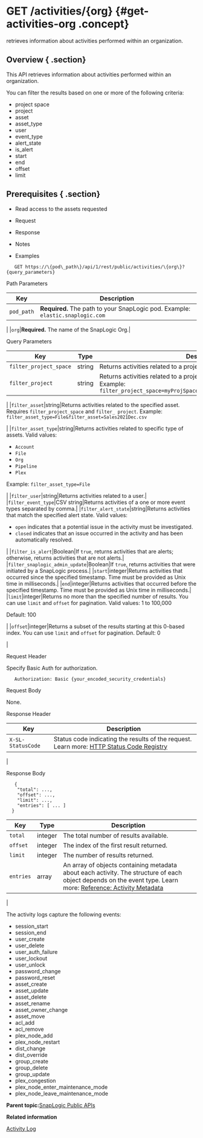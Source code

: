 # GET /activities/\{org\} {#get-activities-org .concept}

retrieves information about activities performed within an organization.

## Overview { .section}

This API retrieves information about activities performed within an organization.

You can filter the results based on one or more of the following criteria:

-   project space
-   project
-   asset
-   asset\_type
-   user
-   event\_type
-   alert\_state
-   is\_alert
-   start
-   end
-   offset
-   limit

## Prerequisites { .section}

-   Read access to the assets requested

-   Request
-   Response
-   Notes
-   Examples

``` {#codeblock-endpoint .normalize-space .lang-uri}
   GET https://\{pod\_path\}/api/1/rest/public/activities/\{org\}?{query_parameters}

```

Path Parameters

|Key|Description|
|---|-----------|
|`pod_path`|**Required.** The path to your SnapLogic pod. Example: `elastic.snaplogic.com`

|
|`org`|**Required.** The name of the SnapLogic Org.|

Query Parameters

|Key|Type|Description|
|---|----|-----------|
|`filter_project_space`|string|Returns activities related to a project space.|
|`filter_project`|string|Returns activities related to a project. Requires `filter_project_space`. Example: `filter_project_space=myProjSpace&filter_project=My%20Test%20Project`

|
|`filter_asset`|string|Returns activities related to the specified asset. Requires `filter_project_space` and `filter_ project`. Example: `filter_asset_type=File&filter_asset=Sales2021Dec.csv`

|
|`filter_asset_type`|string|Returns activities related to specific type of assets. Valid values:

-   `Account`
-   `File`
-   `Org`
-   `Pipeline`
-   `Plex`

 Example: `filter_asset_type=File`

|
|`filter_user`|string|Returns activities related to a user.|
|`filter_event_type`|CSV string|Returns activities of a one or more event types separated by comma.|
|`filter_alert_state`|string|Returns activities that match the specified alert state. Valid values:

-   `open` indicates that a potential issue in the activity must be investigated.
-   `closed` indicates that an issue occurred in the activity and has been automatically resolved.

|
|`filter_is_alert`|Boolean|If `true`, returns activities that are alerts; otherwise, returns activities that are not alerts.|
|`filter_snaplogic_admin_update`|Boolean|If `true`, returns activities that were initiated by a SnapLogic process.|
|`start`|integer|Returns activities that occurred since the specified timestamp. Time must be provided as Unix time in milliseconds.|
|`end`|integer|Returns activities that occurred before the specified timestamp. Time must be provided as Unix time in milliseconds.|
|`limit`|integer|Returns no more than the specified number of results. You can use `limit` and `offset` for pagination. Valid values: 1 to 100,000

 Default: 100

|
|`offset`|integer|Returns a subset of the results starting at this 0-based index. You can use `limit` and `offset` for pagination. Default: 0

|

Request Header

Specify Basic Auth for authorization.

``` {#d73e705 .normalize-space}
   Authorization: Basic {your_encoded_security_credentials}

```

Request Body

None.

Response Header

|Key|Description|
|---|-----------|
|`X-SL-StatusCode`|Status code indicating the results of the request. Learn more: [HTTP Status Code Registry](https://www.iana.org/assignments/http-status-codes/http-status-codes.xhtml)

|

Response Body

``` {#response-body .normalize-space .lang-json}
   {
    "total": ...,
    "offset": ...,
    "limit": ...,
    "entries": [ ... ]
  }

```

|Key|Type|Description|
|---|----|-----------|
|`total`|integer|The total number of results available.|
|`offset`|integer|The index of the first result returned.|
|`limit`|integer|The number of results returned.|
|`entries`|array|An array of objects containing metadata about each activity. The structure of each object depends on the event type. Learn more: [Reference: Activity Metadata](ref-activity-metadata.md)

|

The activity logs capture the following events:

-   session\_start
-   session\_end
-   user\_create
-   user\_delete
-   user\_auth\_failure
-   user\_lockout
-   user\_unlock
-   password\_change
-   password\_reset
-   asset\_create
-   asset\_update
-   asset\_delete
-   asset\_rename
-   asset\_owner\_change
-   asset\_move
-   acl\_add
-   acl\_remove
-   plex\_node\_add
-   plex\_node\_restart
-   dist\_change
-   dist\_override
-   group\_create
-   group\_delete
-   group\_update
-   plex\_congestion
-   plex\_node\_enter\_maintenance\_mode
-   plex\_node\_leave\_maintenance\_mode

**Parent topic:**[SnapLogic Public APIs](../public-apis/public-apis.md)

**Related information**  


[Activity Log](https://docs-snaplogic.atlassian.net/wiki/spaces/SD/pages/1438857/Activity+Log)

